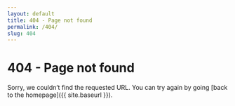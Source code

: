```yaml
---
layout: default
title: 404 - Page not found
permalink: /404/
slug: 404
---
```

404 - Page not found
====================
Sorry, we couldn’t find the requested URL. You can try again by going [back to the homepage]({{ site.baseurl }}).
